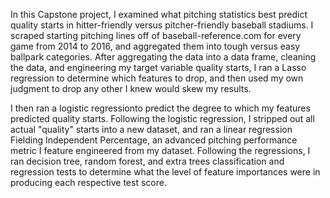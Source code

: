 In this Capstone project, I examined what pitching statistics best predict quality starts in hitter-friendly versus pitcher-friendly baseball stadiums.  I scraped starting pitching lines off of baseball-reference.com for every game from 2014 to 2016, and aggregated them into tough versus easy ballpark categories.  After aggregating the data into a data frame, cleaning the data, and engineering my target variable quality starts, I ran a Lasso regression to determine which features to drop, and then used my own judgment to drop any other I knew would skew my results.  

I then ran a logistic regressionto predict the degree to which my features predicted quality starts.  Following the logistic regression, I stripped out all actual "quality" starts into a new dataset, and ran a linear regression Fielding Independent Percentage, an advanced pitching performance metric I feature engineered from my dataset.  Following the regressions, I ran decision tree, random forest, and extra trees classification and regression tests to determine what the level of feature importances were in producing each respective test score.
